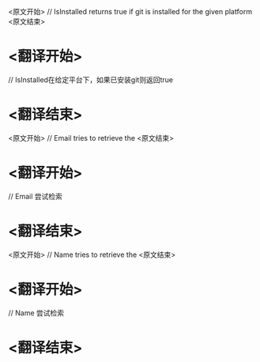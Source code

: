 
<原文开始>
// IsInstalled returns true if git is installed for the given platform
<原文结束>

# <翻译开始>
// IsInstalled在给定平台下，如果已安装git则返回true
# <翻译结束>


<原文开始>
// Email tries to retrieve the
<原文结束>

# <翻译开始>
// Email 尝试检索
# <翻译结束>


<原文开始>
// Name tries to retrieve the
<原文结束>

# <翻译开始>
// Name 尝试检索
# <翻译结束>

